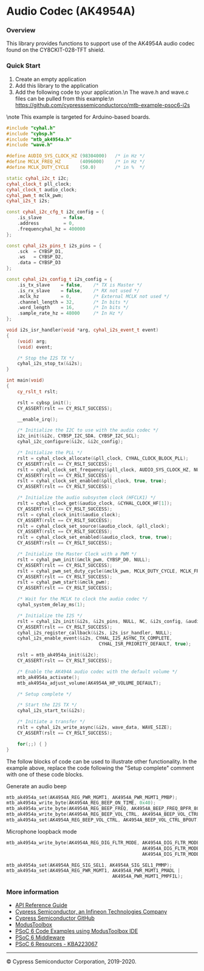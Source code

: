 # Audio Codec (AK4954A)

### Overview

This library provides functions to support use of the AK4954A audio codec found on the CY8CKIT-028-TFT shield.

### Quick Start
1. Create an empty application
2. Add this library to the application
3. Add the following code to your application.\n
The wave.h and wave.c files can be pulled from this example:\n
https://github.com/cypresssemiconductorco/mtb-example-psoc6-i2s

\note This example is targeted for Arduino-based boards.

```cpp
#include "cyhal.h"
#include "cybsp.h"
#include "mtb_ak4954a.h"
#include "wave.h"

#define AUDIO_SYS_CLOCK_HZ (98304000)   /* in Hz */
#define MCLK_FREQ_HZ       (4096000)    /* in Hz */
#define MCLK_DUTY_CYCLE    (50.0)       /* in %  */

static cyhal_i2c_t i2c;
cyhal_clock_t pll_clock;
cyhal_clock_t audio_clock;
cyhal_pwm_t mclk_pwm;
cyhal_i2s_t i2s;

const cyhal_i2c_cfg_t i2c_config = {
    .is_slave        = false,
    .address         = 0,
    .frequencyhal_hz = 400000
};

const cyhal_i2s_pins_t i2s_pins = {
    .sck  = CYBSP_D1,
    .ws   = CYBSP_D2,
    .data = CYBSP_D3
};

const cyhal_i2s_config_t i2s_config = {
    .is_tx_slave    = false,    /* TX is Master */
    .is_rx_slave    = false,    /* RX not used */
    .mclk_hz        = 0,        /* External MCLK not used */
    .channel_length = 32,       /* In bits */
    .word_length    = 16,       /* In bits */
    .sample_rate_hz = 48000     /* In Hz */
};

void i2s_isr_handler(void *arg, cyhal_i2s_event_t event)
{
    (void) arg;
    (void) event;

    /* Stop the I2S TX */
    cyhal_i2s_stop_tx(&i2s);
}

int main(void)
{
    cy_rslt_t rslt;

    rslt = cybsp_init();
    CY_ASSERT(rslt == CY_RSLT_SUCCESS);

    __enable_irq();

    /* Initialize the I2C to use with the audio codec */
    i2c_init(&i2c, CYBSP_I2C_SDA, CYBSP_I2C_SCL);
    cyhal_i2c_configure(&i2c, &i2c_config);

    /* Initialize the PLL */
    rslt = cyhal_clock_allocate(&pll_clock, CYHAL_CLOCK_BLOCK_PLL);
    CY_ASSERT(rslt == CY_RSLT_SUCCESS);
    rslt = cyhal_clock_set_frequency(&pll_clock, AUDIO_SYS_CLOCK_HZ, NULL);
    CY_ASSERT(rslt == CY_RSLT_SUCCESS);
    rslt = cyhal_clock_set_enabled(&pll_clock, true, true);
    CY_ASSERT(rslt == CY_RSLT_SUCCESS);

    /* Initialize the audio subsystem clock (HFCLK1) */
    rslt = cyhal_clock_get(&audio_clock, &CYHAL_CLOCK_HF[1]);
    CY_ASSERT(rslt == CY_RSLT_SUCCESS);
    rslt = cyhal_clock_init(&audio_clock);
    CY_ASSERT(rslt == CY_RSLT_SUCCESS);
    rslt = cyhal_clock_set_source(&audio_clock, &pll_clock);
    CY_ASSERT(rslt == CY_RSLT_SUCCESS);
    rslt = cyhal_clock_set_enabled(&audio_clock, true, true);
    CY_ASSERT(rslt == CY_RSLT_SUCCESS);

    /* Initialize the Master Clock with a PWM */
    rslt = cyhal_pwm_init(&mclk_pwm, CYBSP_D0, NULL);
    CY_ASSERT(rslt == CY_RSLT_SUCCESS);
    rslt = cyhal_pwm_set_duty_cycle(&mclk_pwm, MCLK_DUTY_CYCLE, MCLK_FREQ_HZ);
    CY_ASSERT(rslt == CY_RSLT_SUCCESS);
    rslt = cyhal_pwm_start(&mclk_pwm);
    CY_ASSERT(rslt == CY_RSLT_SUCCESS);

    /* Wait for the MCLK to clock the audio codec */
    cyhal_system_delay_ms(1);

    /* Initialize the I2S */
    rslt = cyhal_i2s_init(&i2s, &i2s_pins, NULL, NC, &i2s_config, &audio_clock);
    CY_ASSERT(rslt == CY_RSLT_SUCCESS);
    cyhal_i2s_register_callback(&i2s, i2s_isr_handler, NULL);
    cyhal_i2s_enable_event(&i2s, CYHAL_I2S_ASYNC_TX_COMPLETE,
                                  CYHAL_ISR_PRIORITY_DEFAULT, true);

    rslt = mtb_ak4954a_init(&i2c);
    CY_ASSERT(rslt == CY_RSLT_SUCCESS);

    /* Enable the AK494A audio codec with the default volume */
    mtb_ak4954a_activate();
    mtb_ak4954a_adjust_volume(AK4954A_HP_VOLUME_DEFAULT);

    /* Setup complete */

    /* Start the I2S TX */
    cyhal_i2s_start_tx(&i2s);

    /* Initiate a transfer */
    rslt = cyhal_i2s_write_async(&i2s, wave_data, WAVE_SIZE);
    CY_ASSERT(rslt == CY_RSLT_SUCCESS);

    for(;;) { }
}
```

The follow blocks of code can be used to illustrate other functionality.  In the example above,
replace the code following the "Setup complete" comment with one of these code blocks.

Generate an audio beep
```cpp
mtb_ak4954a_set(AK4954A_REG_PWR_MGMT1, AK4954A_PWR_MGMT1_PMBP);
mtb_ak4954a_write_byte(AK4954A_REG_BEEP_ON_TIME, 0x40);
mtb_ak4954a_write_byte(AK4954A_REG_BEEP_FREQ, AK4954A_BEEP_FREQ_BPFR_800Hz);
mtb_ak4954a_write_byte(AK4954A_REG_BEEP_VOL_CTRL, AK4954A_BEEP_VOL_CTRL_BPLVL_m21db);
mtb_ak4954a_set(AK4954A_REG_BEEP_VOL_CTRL, AK4954A_BEEP_VOL_CTRL_BPOUT);
```

Microphone loopback mode
```cpp
mtb_ak4954a_write_byte(AK4954A_REG_DIG_FLTR_MODE, AK4954A_DIG_FLTR_MODE_PFSDO |
                                                  AK4954A_DIG_FLTR_MODE_ADCPF |
                                                  AK4954A_DIG_FLTR_MODE_PFDAC);

mtb_ak4954a_set(AK4954A_REG_SIG_SEL1, AK4954A_SIG_SEL1_PMMP);
mtb_ak4954a_set(AK4954A_REG_PWR_MGMT1, AK4954A_PWR_MGMT1_PMADL |
                                       AK4954A_PWR_MGMT1_PMPFIL);
```


### More information

* [API Reference Guide](https://cypresssemiconductorco.github.io/audio-codec-ak4954a/html/index.html)
* [Cypress Semiconductor, an Infineon Technologies Company](http://www.cypress.com)
* [Cypress Semiconductor GitHub](https://github.com/cypresssemiconductorco)
* [ModusToolbox](https://www.cypress.com/products/modustoolbox-software-environment)
* [PSoC 6 Code Examples using ModusToolbox IDE](https://github.com/cypresssemiconductorco/Code-Examples-for-ModusToolbox-Software)
* [PSoC 6 Middleware](https://github.com/cypresssemiconductorco/psoc6-middleware)
* [PSoC 6 Resources - KBA223067](https://community.cypress.com/docs/DOC-14644)

---
© Cypress Semiconductor Corporation, 2019-2020.
